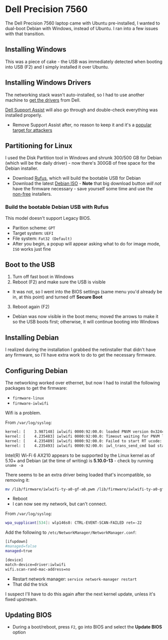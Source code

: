 # Dell Precision 7560
The Dell Precision 7560 laptop came with Ubuntu pre-installed, I wanted to dual-boot Debian with Windows, instead of Ubuntu.
I ran into a few issues with that transition.

## Installing Windows
This was a piece of cake - the USB was immediately detected when booting into USB (F2) and I simply installed it over Ubuntu.

## Installing Windows Drivers
The networking stack wasn't auto-installed, so I had to use another machine to [get the drivers](https://www.dell.com/support/kbdoc/en-us/000188586/precision-7560-windows-10-driver-pack) from Dell.

[Dell Support Assist](https://www.dell.com/support/contents/en-us/article/product-support/self-support-knowledgebase/software-and-downloads/supportassist) will also go through and double-check everything was installed properly.
- Remove Support Assist after, no reason to keep it and it's a [popular target for attackers](https://www.thesecmaster.com/biosconnect-and-https-boot-vulnerabilities/)

## Partitioning for Linux
I used the Disk Partition tool in Windows and shrunk 300/500 GB for Debian (which will be the daily driver) - now there's 300GB of free space for the Debian installer.

- Download [Rufus](https://rufus.ie/en/), which will build the bootable USB for Debian
- Download the latest [Debian ISO](https://www.debian.org/) - **Note** that big download button *will not* have the firmware necessary - save yourself some time and use the [non-free](https://cdimage.debian.org/cdimage/unofficial/non-free/cd-including-firmware/) installers.

### Build the bootable Debian USB with Rufus
This model doesn't support Legacy BIOS.

- Parition scheme: `GPT`
- Target system: `UEFI`
- File system: `Fat32 (Default)`
- After you begin, a popup will appear asking what to do for image mode, `ISO` works just fine

## Boot to the USB
1. Turn off fast boot in Windows
2. Reboot (F2) and make sure the USB is visible
  - It was not, so I went into the BIOS settings (same menu you'd already be in, at this point) and turned off **Secure Boot**
3. Reboot again (F2)
  - Debian was now visible in the boot menu; moved the arrows to make it so the USB boots first; otherwise, it will continue booting into Windows

## Installing Debian
I realized during the installation I grabbed the netinstaller that didn't have any firmware, so I'll have extra work to do to get the necessary firmware.

## Configuring Debian
The networking worked over ethernet, but now I had to install the following packages to get the firmware:
- `firmware-linux`
- `firmware-iwlwifi`

Wifi is a problem.

From `/var/log/syslog`:
```bash
kernel: [    3.987148] iwlwifi 0000:92:00.0: loaded PNVM version 0x324cd670
kernel: [    4.235483] iwlwifi 0000:92:00.0: Timeout waiting for PNVM load!
kernel: [    4.235489] iwlwifi 0000:92:00.0: Failed to start RT ucode: -110
kernel: [    4.235493] iwlwifi 0000:92:00.0: iwl_trans_send_cmd bad state = 0
```

Intel(R) Wi-Fi 6 AX210 appears to be supported by the Linux kernel as of 5.10+ and Debian (at the time of writing) is **5.10.0-13** - check by running `uname -a`

There seems to be an extra driver being loaded that's incompatible, so removing it:
```bash
mv /lib/firmware/iwlwifi-ty-a0-gf-a0.pwm /lib/firmware/iwlwifi-ty-a0-gf-a0.pwm.bak
```
- Reboot
- I can now see my network, but can't connect.

From `/var/log/syslog`:
```bash
wpa_supplicant[534]: wlp146s0: CTRL-EVENT-SCAN-FAILED ret=-22
```

Add the following to `/etc/NetworkManager/NetworkManager.conf`:
```bash
[ifupdown]
#managed=false
managed=true

[device]
match-device=driver:iwlwifi
wifi.scan-rand-mac-address=no
```
- Restart network manager: `service network-manager restart`
- That did the trick

I suspect I'll have to do this again after the next kernel update, unless it's fixed upstream.

## Updating BIOS
- During a boot/reboot, press `F2`, go into BIOS and select the **Update BIOS** option
